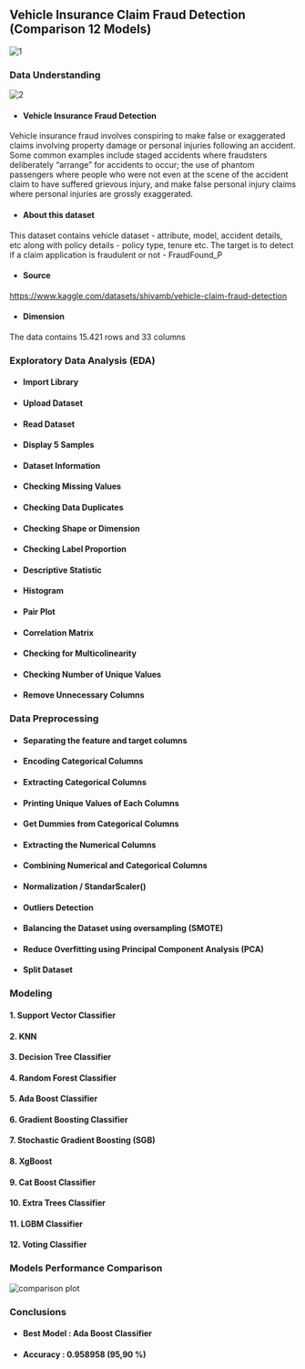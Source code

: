 ## Vehicle Insurance Claim Fraud Detection (Comparison 12 Models) 

![1](https://user-images.githubusercontent.com/91950433/218259682-75e70132-565c-4b59-844b-87a0ff0ed987.png)

### Data Understanding

![2](https://user-images.githubusercontent.com/91950433/218259695-6a7253e0-891b-475c-a676-6b04cb069d68.png)

* #### Vehicle Insurance Fraud Detection
Vehicle insurance fraud involves conspiring to make false or exaggerated claims involving property damage or personal injuries following an accident. Some common examples include staged accidents where fraudsters deliberately “arrange” for accidents to occur; the use of phantom passengers where people who were not even at the scene of the accident claim to have suffered grievous injury, and make false personal injury claims where personal injuries are grossly exaggerated.

* #### About this dataset
This dataset contains vehicle dataset - attribute, model, accident details, etc along with policy details - policy type, tenure etc. The target is to detect if a claim application is fraudulent or not - FraudFound_P

* #### Source
https://www.kaggle.com/datasets/shivamb/vehicle-claim-fraud-detection

* #### Dimension
The data contains 15.421 rows and 33 columns

### Exploratory Data Analysis (EDA)

* #### Import Library

* #### Upload Dataset

* #### Read Dataset

* #### Display 5 Samples

* #### Dataset Information

* #### Checking Missing Values

* #### Checking Data Duplicates

* #### Checking Shape or Dimension

* #### Checking Label Proportion

* #### Descriptive Statistic

* #### Histogram

* #### Pair Plot

* #### Correlation Matrix

* #### Checking for Multicolinearity

* #### Checking Number of Unique Values

* #### Remove Unnecessary Columns

### Data Preprocessing

* #### Separating the feature and target columns

* #### Encoding Categorical Columns

* #### Extracting Categorical Columns

* #### Printing Unique Values of Each Columns

* #### Get Dummies from Categorical Columns

* #### Extracting the Numerical Columns

* #### Combining Numerical and Categorical Columns

* #### Normalization / StandarScaler()

* #### Outliers Detection

* #### Balancing the Dataset using oversampling (SMOTE)

* #### Reduce Overfitting using Principal Component Analysis (PCA)

* #### Split Dataset

### Modeling

#### 1. Support Vector Classifier
#### 2. KNN
#### 3. Decision Tree Classifier
#### 4. Random Forest Classifier
#### 5. Ada Boost Classifier
#### 6. Gradient Boosting Classifier
#### 7. Stochastic Gradient Boosting (SGB)
#### 8. XgBoost
#### 9. Cat Boost Classifier
#### 10. Extra Trees Classifier
#### 11. LGBM Classifier
#### 12. Voting Classifier

### Models Performance Comparison

![comparison plot](https://user-images.githubusercontent.com/91950433/218281537-0b5e8a17-8085-440c-aa76-e4ef5e5d05b9.png)

### Conclusions
* #### Best Model : Ada Boost Classifier
* #### Accuracy : 0.958958 (95,90 %)
